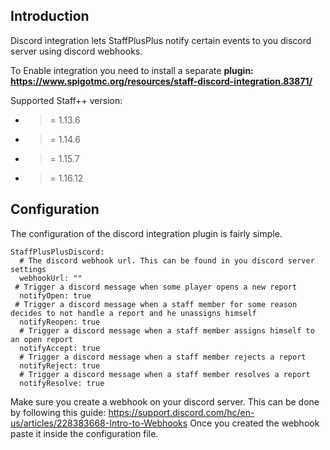 ## Introduction

Discord integration lets StaffPlusPlus notify certain events to you discord server using discord webhooks.

To Enable integration you need to install a separate **plugin:**
**https://www.spigotmc.org/resources/staff-discord-integration.83871/**

Supported Staff++ version:

* >= 1.13.6
* >= 1.14.6
* >= 1.15.7
* >= 1.16.12

## Configuration
The configuration of the discord integration plugin is fairly simple.

```
StaffPlusPlusDiscord:
  # The discord webhook url. This can be found in you discord server settings
  webhookUrl: ""
 # Trigger a discord message when some player opens a new report
  notifyOpen: true
 # Trigger a discord message when a staff member for some reason decides to not handle a report and he unassigns himself
  notifyReopen: true
  # Trigger a discord message when a staff member assigns himself to an open report
  notifyAccept: true
  # Trigger a discord message when a staff member rejects a report
  notifyReject: true
  # Trigger a discord message when a staff member resolves a report
  notifyResolve: true
```

Make sure you create a webhook on your discord server. This can be done by following this guide: https://support.discord.com/hc/en-us/articles/228383668-Intro-to-Webhooks
Once you created the webhook paste it inside the configuration file.